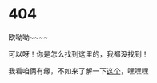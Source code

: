 # 404

欧呦呦~~~~

可以呀！你是怎么找到这里的，我都没找到！

我看咱俩有缘，不如来了解一下<a href="https://afdian.net/a/daomishu" target="_blank" data-umami-event="afdian-404">这个</a>，嘿嘿嘿